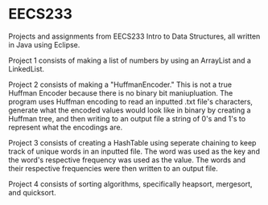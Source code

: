 # EECS233
Projects and assignments from EECS233 Intro to Data Structures, all written in Java using Eclipse. 


Project 1 consists of making a list of numbers by using an ArrayList and a LinkedList.


Project 2 consists of making a "HuffmanEncoder." This is not a true Huffman Encoder because there is no binary bit maniupluation.
The program uses Huffman encoding to read an inputted .txt file's characters, generate what the encoded values would look like 
in binary by creating a Huffman tree, and then writing to an output file a string of 0's and 1's to represent what the 
encodings are.


Project 3 consists of creating a HashTable using seperate chaining to keep track of unique words in an inputted file. 
The word was used as the key and the word's respective frequency was used as the value. The words and their respective 
frequencies were then written to an output file.


Project 4 consists of sorting algorithms, specifically heapsort, mergesort, and quicksort.
